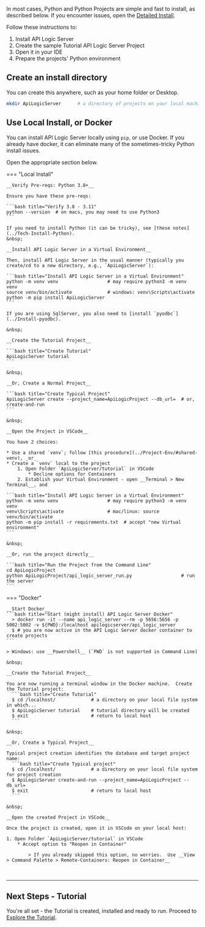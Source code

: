 In most cases, Python and Python Projects are simple and fast to install, as described below.  If you encounter issues, open the [Detailed Install](../Install).

Follow these instructions to:

1. Install API Logic Server
2. Create the sample Tutorial API Logic Server Project
3. Open it in your IDE
4. Prepare the projects' Python environment


## Create an install directory

You can create this anywhere, such as your home folder or Desktop.

```bash title="Create an install directory"
mkdir ApiLogicServer      # a directory of projects on your local machine
```

## Use Local Install, or Docker

You can install API Logic Server locally using `pip`, or use Docker.  If you already have docker, it can eliminate many of the sometimes-tricky Python install issues.

Open the appropriate section below.

=== "Local Install"

    __Verify Pre-reqs: Python 3.8+__

    Ensure you have these pre-reqs:

    ```bash title="Verify 3.8 - 3.11"
    python --version  # on macs, you may need to use Python3
    ```

    If you need to install Python (it can be tricky), see [these notes](../Tech-Install-Python).
    &nbsp;

    __Install API Logic Server in a Virtual Environment__

    Then, install API Logic Server in the usual manner (typically you create/cd to a new directory, e.g., `ApiLogicServer`):

    ```bash title="Install API Logic Server in a Virtual Environment"
    python -m venv venv                  # may require python3 -m venv venv
    source venv/bin/activate             # windows: venv\Scripts\activate
    python -m pip install ApiLogicServer
    ```

    If you are using SqlServer, you also need to [install `pyodbc`](../Install-pyodbc).

    &nbsp;

    __Create the Tutorial Project__

    ```bash title="Create Tutorial"
    ApiLogicServer tutorial
    ```

    &nbsp;

    __Or, Create a Normal Project__

    ```bash title="Create Typical Project"
    ApiLogicServer create --project_name=ApiLogicProject --db_url=  # or, create-and-run
    ```

    &nbsp;

    __Open the Project in VSCode__

    You have 2 choices:

    * Use a shared `venv`; follow [this procedure](../Project-Env/#shared-venv), _or_
    * Create a `venv` local to the project
        1. Open Folder `ApiLogicServer/tutorial` in VSCode
            * Decline options for Containers
        2. Establish your Virtual Environment - open __Terminal > New Terminal__, and

    ```bash title="Install API Logic Server in a Virtual Environment"
    python -m venv venv                  # may require python3 -m venv venv
    venv\Scripts\activate                # mac/linux: source venv/bin/activate
    python -m pip install -r requirements.txt  # accept "new Virtual environment"
    ```

    &nbsp;

    __Or, run the project directly__

    ```bash title="Run the Project from the Command Line"
    cd ApiLogicProject
    python ApiLogicProject/api_logic_server_run.py                  # run the server
    ```


=== "Docker"

    __Start Docker__
    ```bash title="Start (might install) API Logic Server Docker"
      > docker run -it --name api_logic_server --rm -p 5656:5656 -p 5002:5002 -v ${PWD}:/localhost apilogicserver/api_logic_server
      $ # you are now active in the API Logic Server docker container to create projects
    ```

    > Windows: use __Powershell__ (`PWD` is not supported in Command Line)

    &nbsp;

    __Create the Tutorial Project__

    You are now running a terminal window in the Docker machine.  Create the Tutorial project:
      ```bash title="Create Tutorial"
      $ cd /localhost/             # a directory on your local file system in which...
      $ ApiLogicServer tutorial    # tutorial directory will be created
      $ exit                       # return to local host 
      ```

    &nbsp;

    __Or, Create a Typical Project__

    Typical project creation identifies the database and target project name:
      ```bash title="Create Typical project"
      $ cd /localhost/             # a directory on your local file system for project creation
      $ ApiLogicServer create-and-run --project_name=ApiLogicProject --db_url=
      $ exit                       # return to local host 
      ```

    &nbsp;

    __Open the created Project in VSCode__
    
    Once the project is created, open it in VSCode on your local host:

    1. Open Folder `ApiLogicServer/tutorial` in VSCode
        * Accept option to "Reopen in Container"

            > If you already skipped this option, no worries.  Use __View > Command Palette > Remote-Containers: Reopen in Container__


&nbsp;

---


## Next Steps - Tutorial

You're all set - the Tutorial is created, installed and ready to run.  Proceed to [Explore the Tutorial](../Tutorial).
